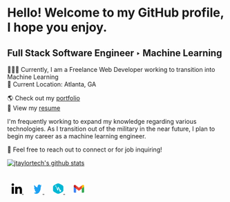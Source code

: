 # Hello! Welcome to my GitHub profile, I hope you enjoy.

## Full Stack Software Engineer ‣ Machine Learning

👨🏽‍💻 Currently, I am a Freelance Web Developer working to transition into Machine Learning </br>
📍 Current Location: Atlanta, GA

🌎 Check out my [portfolio](http://www.jtaylor.app/) </br>
💼 View my [resume](https://drive.google.com/file/d/1bvOEDRBb9XFInFjWo2XClnjO3sd12wq_/view)

I'm frequently working to expand my knowledge regarding various technologies. As I transition out of the military in the near future, I plan to begin my career as a machine learning engineer.

💬 Feel free to reach out to connect or for job inquiring! 

[![jtaylortech's github stats](https://github-readme-stats.vercel.app/api?username=jtaylortech&show_icons=true&title_color=fff&icon_color=79ff97&text_color=9f9f9f&bg_color=151515)](https://github.com/jtaylortech)

<div style="padding: 25px 0;">
     <a href="https://www.linkedin.com/in/jarred-taylor-032065177/" style="padding: 10px; width: 24px; height: 24px;">
     <img src="/assets/linkedin-icon-1.svg" alt="Connect with me on Linkedin" width="24" height="24">
    </a>
    <a href="https://twitter.com/JTaylorTech_" style="padding: 10px; width: 24px; height: 24px;">
    <img src="/assets/twitter-6.svg" alt="Follow along on twitter" width="24" height="24">
    </a>
     <a href="https://taylortech.app" style="padding: 10px; width: 24px; height: 24px;">
        <img src="/assets/hashnode.svg" alt="Read more about me in my blog" width="24" height="24">
    </a>
    <a href="mailto:jarrede20@gmail.com" style="padding: 10px; width: 24px; height: 24px;">
        <img src="/assets/official-gmail-icon-2020-.svg" alt="Directly email me" width="24" height="24">
    </a>
</div>
